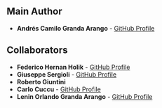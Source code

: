 ## Main Author

- **Andrés Camilo Granda Arango** - [GitHub Profile](https://github.com/agrandaarango)

## Collaborators

- **Federico Hernan Holik** - [GitHub Profile](https://github.com/olentiev2)
- **Giuseppe Sergioli** - [GitHub Profile](https://github.com/GiuseppeSergioli)
- **Roberto Giuntini**
- **Carlo Cuccu** - [GitHub Profile](https://github.com/carlocuccu)
- **Lenin Orlando Granda Arango** - [GitHub Profile](https://github.com/logranda)
